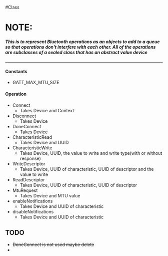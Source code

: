 #Class
# NOTE:
##### This is to represent Bluetooth operations as an objects to add to a queue so that operations don't interfere with each other. All of the operations are subclasses of a sealed class that has an abstract value device  
---
#### Constants
- GATT_MAX_MTU_SIZE


#### Operation
- Connect
	- Takes Device and Context
- Disconnect
	- Takes Device
- DoneConnect
	- Takes Device
- CharacteristicRead 
	- Takes Device and UUID
- CharacteristicWrite
	- Takes Device, UUID, the value to write and write type(with or without response)
- WriteDescriptor
	- Takes Device, UUID of characteristic, UUID of descriptor and the value to write 
- ReadDescriptor
	- Takes Device, UUID of characteristic, UUID of descriptor
- MtuRequest
	- Takes Device and MTU value
- enableNotifications
	- Takes Device and UUID of characteristic
- disableNotifications
	- Takes Device and UUID of characteristic

## TODO
- ~~DoneConnect is not used maybe delete~~
- 